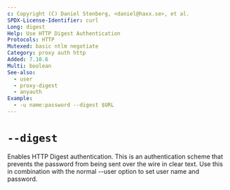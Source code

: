 ```yaml
---
c: Copyright (C) Daniel Stenberg, <daniel@haxx.se>, et al.
SPDX-License-Identifier: curl
Long: digest
Help: Use HTTP Digest Authentication
Protocols: HTTP
Mutexed: basic ntlm negotiate
Category: proxy auth http
Added: 7.10.6
Multi: boolean
See-also:
  - user
  - proxy-digest
  - anyauth
Example:
  - -u name:password --digest $URL
---
```


# `--digest`

Enables HTTP Digest authentication. This is an authentication scheme that
prevents the password from being sent over the wire in clear text. Use this in
combination with the normal --user option to set user name and password.
